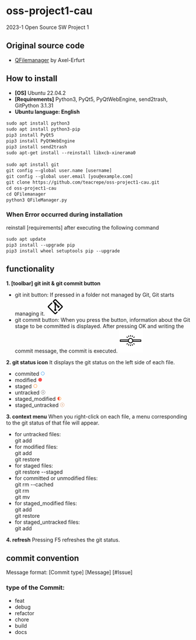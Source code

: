 # oss-project1-cau 
2023-1 Open Source SW Project 1

## Original source code
* [QFilemanager](https://github.com/Axel-Erfurt/QFilemanager) by Axel-Erfurt

## How to install
* **[OS]** Ubuntu 22.04.2
* **[Requirements]** Python3, PyQt5, PyQtWebEngine, send2trash, GitPython 3.1.31
* **Ubuntu language: English**
```
sudo apt install python3  
sudo apt install python3-pip  
pip3 install PyQt5  
pip3 install PyQtWebEngine  
pip3 install send2trash  
sudo apt-get install --reinstall libxcb-xinerama0 

sudo apt install git  
git config –-global user.name [username]
git config --global user.email [you@example.com]
git clone https://github.com/teacrepe/oss-project1-cau.git 
cd oss-project1-cau  
cd QFilemanager  
python3 QFileManager.py
```

### When Error occurred during installation
reinstall [requirements] after executing the following command 
```
sudo apt update
pip3 install --upgrade pip
pip3 install wheel setuptools pip --upgrade
```

## functionality
**1. [toolbar] git init & git commit button**
- git init button: If pressed in a folder not managed by Git, Git starts managing it.
![git init button](./QFilemanager/icons8-git-48.png)
- git commit button: When you press the button, information about the Git stage to be committed is displayed. After pressing OK and writing the commit message, the commit is executed.
![git commit button](./QFilemanager/icons8-commit-git-64.png)

**2. git status icon**
It displays the git status on the left side of each file.
- commited ![committed icon](./QFilemanager/icon/comitted.png)
- modified ![modified icon](./QFilemanager/icon/modified.png)
- staged ![staged icon](./QFilemanager/icon/staged.png)
- untracked ![untracked icon](./QFilemanager/icon/untracked.png)
- staged_modified ![staged_modified icon](./QFilemanager/icon/staged_modified.png)
- staged_untracked ![staged_untracked icon](./QFilemanager/icon/staged_untracked.png)

**3. context menu**
When you right-click on each file, a menu corresponding to the git status of that file will appear.
- for untracked files:  
    git add  
- for modified files:   
    git add  
    git restore  
- for staged files:  
    git restore --staged  
- for committed or unmodified files:  
    git rm --cached  
    git rm  
    git mv  
- for staged_modified files:  
    git add  
    git restore  
- for staged_untracked files:  
    git add   

**4. refresh**
Pressing F5 refreshes the git status.

## commit convention
Message format: [Commit type] [Message] [#Issue]

### type of the Commit:
- feat
- debug
- refactor
- chore
- build
- docs
